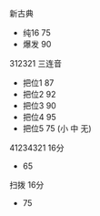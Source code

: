 新古典 
- 纯16 75
- 爆发 90

312321 三连音
- 把位1 87
- 把位2 92
- 把位3 90
- 把位4 95
- 把位5 75 (小 中 无)

41234321 16分
- 65

扫拨 16分
- 75